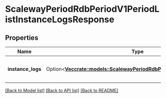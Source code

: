 # ScalewayPeriodRdbPeriodV1PeriodListInstanceLogsResponse

## Properties

Name | Type | Description | Notes
------------ | ------------- | ------------- | -------------
**instance_logs** | Option<[**Vec<crate::models::ScalewayPeriodRdbPeriodV1PeriodInstanceLog>**](scaleway.rdb.v1.InstanceLog.md)> | Available logs in a given instance | [optional]

[[Back to Model list]](../README.md#documentation-for-models) [[Back to API list]](../README.md#documentation-for-api-endpoints) [[Back to README]](../README.md)


